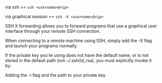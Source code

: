 via ssh ==  ```ssh <username>@<ip>```

via graphical session == ```ssh -X <username>@<ip>```

SSH X forwarding allows you to forward programs that use a graphical user 
interface through your remote SSH connection.

When connecting to a remote machine using SSH, simply add the -X flag and launch 
your programs normally.

If the private key you're using does not have the default name, or is not stored 
in the default path (not ~/.ssh/id_rsa), you must explicitly invoke it by:

Adding the -i flag and the path to your private key.